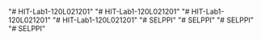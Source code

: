 "# HIT-Lab1-120L021201" 
"# HIT-Lab1-120L021201" 
"# HIT-Lab1-120L021201" 
"# HIT-Lab1-120L021201" 
"# SELPPI" 
"# SELPPI" 
"# SELPPI" 
"# SELPPI" 

